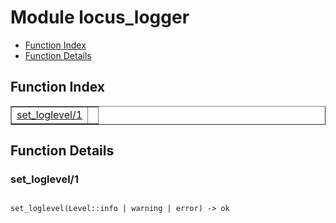 

# Module locus_logger #
* [Function Index](#index)
* [Function Details](#functions)

<a name="index"></a>

## Function Index ##


<table width="100%" border="1" cellspacing="0" cellpadding="2" summary="function index"><tr><td valign="top"><a href="#set_loglevel-1">set_loglevel/1</a></td><td></td></tr></table>


<a name="functions"></a>

## Function Details ##

<a name="set_loglevel-1"></a>

### set_loglevel/1 ###

<pre><code>
set_loglevel(Level::info | warning | error) -&gt; ok
</code></pre>
<br />

